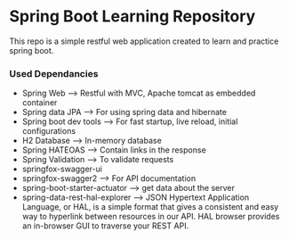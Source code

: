 # Spring Boot Learning Repository

This repo is a simple restful web application created to learn and practice spring boot.

### Used Dependancies
- Spring Web --> Restful with MVC, Apache tomcat as embedded container
- Spring data JPA --> For using spring data and hibernate
- Spring boot dev tools --> For fast startup, live reload, initial configurations
- H2 Database --> In-memory database
- Spring HATEOAS --> Contain links in the response
- Spring Validation --> To validate requests
- springfox-swagger-ui 
- springfox-swagger2 --> For API documentation
- spring-boot-starter-actuator --> get data about the server
- spring-data-rest-hal-explorer --> JSON Hypertext Application Language, or HAL, is a simple format that gives a consistent and easy way to hyperlink between resources in our API. HAL browser provides an in-browser GUI to traverse your REST API.
